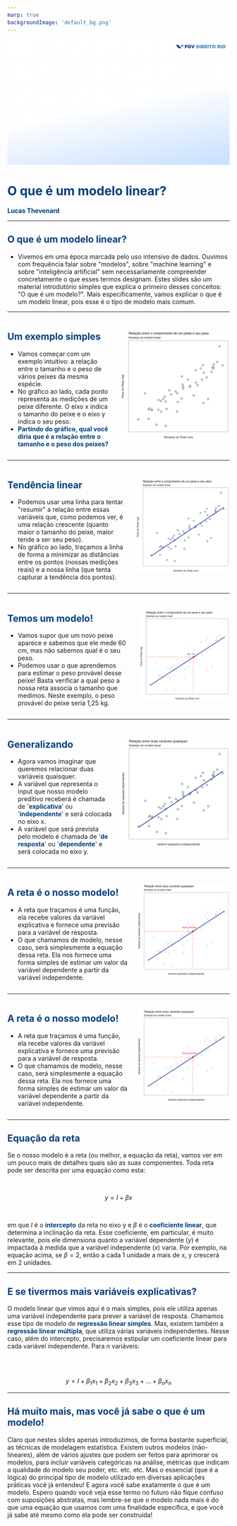 ```yaml
---
marp: true
backgroundImage: 'default_bg.png'
---
```

<style>
section {
  background-image: url(default_bg.png);
}
h1 {
  font-size: 200%;
  color: #003E7E;
}
h2 {
  font-size: 150%;
  color: #003E7E;
}
h3 {
  font-size: 150%;
  color: #003E7E;
  text-align: center;
}
h4 {
  font-size: 100%;
  text-align: center;
  font-weight: normal;
}
h5 {
  font-size: 75%;
  text-align: center;
  font-weight: normal;
}
h6 {
  font-size: 200%;
  color: #003E7E;
  font-weight: bold;
  text-align: center;
}
header {
  color: #058ED0;
  font-size: 85%;
}
footer {
  color: black;
  font-size: 60%;
}
a {
  color: #058ED0;
}
strong {
  color: #003E7E;
}
blockquote {
  background: #f9f9f9;
  font-style: italic;
  font-family: Verdana;
  font-size: 80%;
  line-height: 170%;
  border-left: 10px solid #ccc;
  margin: 1.5em 20px;
  padding: 1.2em 30px;
  quotes: "\201C""\201D""\2018""\2019";
}
blockquote p {
  display: inline;
}
section::after {
  content: attr(data-marpit-pagination) ' / ' attr(data-marpit-pagination-total);
  color: #003E7E;
  font-size: 60%;
}
table {
  margin-left: auto;
  margin-right: auto;
}
th {
  background-color: #003E7E;
  color: white
}
.columns {
  display: grid;
  grid-template-columns: repeat(2, minmax(0, 1fr));
  gap: 1rem;
}
</style>

![bg](section_bg.png)

# O que é um modelo linear?
**Lucas Thevenard**


---
<!-- 
paginate: true 
footer: lucas.gomes@fgv.br | 2024
-->

## O que é um modelo linear?
- Vivemos em uma época marcada pelo uso intensivo de dados. Ouvimos com frequência falar sobre "modelos", sobre "machine learning" e sobre "inteligência artificial" sem necessariamente compreender concretamente o que esses termos designam. Estes slides são um material introdutório simples que explica o primeiro desses conceitos: "O que é um modelo?". Mais especificamente, vamos explicar o que é um modelo linear, pois esse é o tipo de modelo mais comum. 

---

<div class="columns">

<div>

## Um exemplo simples
- Vamos começar com um exemplo intuitivo: a relação entre o tamanho e o peso de vários peixes da mesma espécie.
- No gráfico ao lado, cada ponto representa as medições de um peixe diferente. O eixo x indica o tamanho do peixe e o eixo y indica o seu peso.
- **Partindo do gráfico, qual você diria que é a relação entre o tamanho e o peso dos peixes?**

</div>

<div style="margin: auto;">


![w:500](ml_1.png)

</div>

</div>

---

<div class="columns">

<div>

## Tendência linear
- Podemos usar uma linha para tentar "resumir" a relação entre essas variáveis que, como podemos ver, é uma relação crescente (quanto maior o tamanho do peixe, maior tende a ser seu peso).
- No gráfico ao lado, traçamos a linha de forma a minimizar as distâncias entre os pontos (nossas medições reais) e a nossa linha (que tenta capturar a tendência dos pontos).


</div>

<div style="margin: auto;">


![w:500](ml_2.png)

</div>

</div>

---

<div class="columns">

<div>

## Temos um modelo!
- Vamos supor que um novo peixe aparece e sabemos que ele mede 60 cm, mas não sabemos qual é o seu peso. 
- Podemos usar o que aprendemos para estimar o peso provável desse peixe! Basta verificar a qual peso a nossa reta associa o tamanho que medimos. Neste exemplo, o peso provável do peixe seria 1,25 kg.


</div>

<div style="margin: auto;">


![w:500](ml_3.png)

</div>

</div>

---

<div class="columns">

<div>

## Generalizando
- Agora vamos imaginar que queremos relacionar duas variáveis quaisquer. 
- A variável que representa o input que nosso modelo preditivo receberá é chamada de '**explicativa**' ou '**independente**' e será colocada no eixo x.
- A variável que será prevista pelo modelo é chamada de '**de resposta**' ou '**dependente**' e será colocada no eixo y.


</div>

<div style="margin: auto;">


![w:500](ml_4.png)

</div>

</div>

---

<div class="columns">

<div>

## A reta é o nosso modelo!
- A reta que traçamos é uma função, ela recebe valores da variável explicativa e fornece uma previsão para a variável de resposta.
- O que chamamos de modelo, nesse caso, será simplesmente a equação dessa reta. Ela nos fornece uma forma simples de estimar um valor da variável dependente a partir da variável independente.


</div>

<div style="margin: auto;">


![w:500](ml_5.png)

</div>

</div>

---

<div class="columns">

<div>

## A reta é o nosso modelo!
- A reta que traçamos é uma função, ela recebe valores da variável explicativa e fornece uma previsão para a variável de resposta.
- O que chamamos de modelo, nesse caso, será simplesmente a equação dessa reta. Ela nos fornece uma forma simples de estimar um valor da variável dependente a partir da variável independente.


</div>

<div style="margin: auto;">


![w:500](ml_5.png)

</div>

</div>

---

## Equação da reta

Se o nosso modelo é a reta (ou melhor, a equação da reta), vamos ver em um pouco mais de detalhes quais são as suas componentes. Toda reta pode ser descrita por uma equação como esta:

<br>

$$y = I + \beta x$$

<br>

em que $I$ é o **intercepto** da reta no eixo y e $\beta$ é o **coeficiente linear**, que determina a inclinação da reta. Esse coeficiente, em particular, é muito relevante, pois ele dimensiona quanto a variável dependente ($y$) é impactada à medida que a variável independente ($x$) varia. Por exemplo, na equação acima, se $\beta = 2$, então a cada 1 unidade a mais de x, y crescerá em 2 unidades.

---

## E se tivermos mais variáveis explicativas?

O modelo linear que vimos aqui é o mais simples, pois ele utiliza apenas uma variável independente para prever a variável de resposta. Chamamos esse tipo de modelo de **regressão linear simples**. Mas, existem também a **regressão linear múltipla**, que utiliza várias variáveis independentes. Nesse caso, além do intercepto, precisaremos estipular um coeficiente linear para cada variável independente. Para $n$ variáveis:

<br><br>

$$y = I + \beta_1 x_1 + \beta_2 x_2 + \beta_3 x_3 + ...+ \beta_n x_n$$

---

## Há muito mais, mas você já sabe o que é um modelo!

Claro que nestes slides apenas introduzimos, de forma bastante superficial, as técnicas de modelagem estatística. Existem outros modelos (não-lineares), além de vários ajustes que podem ser feitos para aprimorar os modelos, para incluir variáveis categóricas na análise, métricas que indicam a qualidade do modelo seu poder, etc. etc. etc.
Mas o essencial (que é a lógica) do principal tipo de modelo utilizado em diversas aplicações práticas você já entendeu! E agora você sabe exatamente o que é um modelo. Espero quando você veja esse termo no futuro não fique confuso com suposições abstratas, mas lembre-se que o modelo nada mais é do que uma equação que usamos com uma finalidade específica, e que você já sabe até mesmo como ela pode ser construída!
